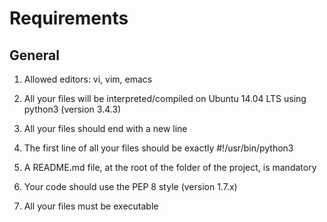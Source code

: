 # Requirements


## General

1. Allowed editors: vi, vim, emacs

2. All your files will be interpreted/compiled on Ubuntu 14.04 LTS using python3 (version 3.4.3)

3. All your files should end with a new line

4. The first line of all your files should be exactly #!/usr/bin/python3

5. A README.md file, at the root of the folder of the project, is mandatory

6. Your code should use the PEP 8 style (version 1.7.x)

7. All your files must be executable